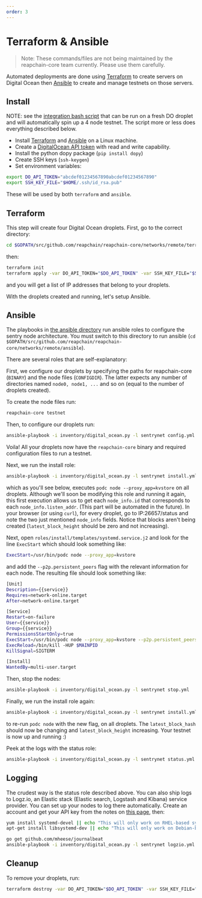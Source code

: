 ```yaml
---
order: 3
---
```


# Terraform & Ansible

> Note: These commands/files are not being maintained by the reapchain-core team currently. Please use them carefully.

Automated deployments are done using
[Terraform](https://www.terraform.io/) to create servers on Digital
Ocean then [Ansible](http://www.ansible.com/) to create and manage
testnets on those servers.

## Install

NOTE: see the [integration bash
script](https://github.com/reapchain/reapchain-core/blob/master/networks/remote/integration.sh)
that can be run on a fresh DO droplet and will automatically spin up a 4
node testnet. The script more or less does everything described below.

- Install [Terraform](https://www.terraform.io/downloads.html) and
  [Ansible](http://docs.ansible.com/ansible/latest/installation_guide/intro_installation.html)
  on a Linux machine.
- Create a [DigitalOcean API
  token](https://cloud.digitalocean.com/settings/api/tokens) with read
  and write capability.
- Install the python dopy package (`pip install dopy`)
- Create SSH keys (`ssh-keygen`)
- Set environment variables:

```sh
export DO_API_TOKEN="abcdef01234567890abcdef01234567890"
export SSH_KEY_FILE="$HOME/.ssh/id_rsa.pub"
```

These will be used by both `terraform` and `ansible`.

## Terraform

This step will create four Digital Ocean droplets. First, go to the
correct directory:

```sh
cd $GOPATH/src/github.com/reapchain/reapchain-core/networks/remote/terraform
```

then:

```sh
terraform init
terraform apply -var DO_API_TOKEN="$DO_API_TOKEN" -var SSH_KEY_FILE="$SSH_KEY_FILE"
```

and you will get a list of IP addresses that belong to your droplets.

With the droplets created and running, let's setup Ansible.

## Ansible

The playbooks in [the ansible
directory](https://github.com/reapchain/reapchain-core/tree/master/networks/remote/ansible)
run ansible roles to configure the sentry node architecture. You must
switch to this directory to run ansible
(`cd $GOPATH/src/github.com/reapchain/reapchain-core/networks/remote/ansible`).

There are several roles that are self-explanatory:

First, we configure our droplets by specifying the paths for reapchain-core
(`BINARY`) and the node files (`CONFIGDIR`). The latter expects any
number of directories named `node0, node1, ...` and so on (equal to the
number of droplets created).

To create the node files run:

```sh
reapchain-core testnet
```

Then, to configure our droplets run:

```sh
ansible-playbook -i inventory/digital_ocean.py -l sentrynet config.yml -e BINARY=$GOPATH/src/github.com/reapchain/reapchain-core/build/reapchain-core -e CONFIGDIR=$GOPATH/src/github.com/reapchain/reapchain-core/networks/remote/ansible/mytestnet
```

Voila! All your droplets now have the `reapchain-core` binary and required
configuration files to run a testnet.

Next, we run the install role:

```sh
ansible-playbook -i inventory/digital_ocean.py -l sentrynet install.yml
```

which as you'll see below, executes
`podc node --proxy_app=kvstore` on all droplets. Although we'll
soon be modifying this role and running it again, this first execution
allows us to get each `node_info.id` that corresponds to each
`node_info.listen_addr`. (This part will be automated in the future). In
your browser (or using `curl`), for every droplet, go to IP:26657/status
and note the two just mentioned `node_info` fields. Notice that blocks
aren't being created (`latest_block_height` should be zero and not
increasing).

Next, open `roles/install/templates/systemd.service.j2` and look for the
line `ExecStart` which should look something like:

```sh
ExecStart=/usr/bin/podc node --proxy_app=kvstore
```

and add the `--p2p.persistent_peers` flag with the relevant information
for each node. The resulting file should look something like:

```sh
[Unit]
Description={{service}}
Requires=network-online.target
After=network-online.target

[Service]
Restart=on-failure
User={{service}}
Group={{service}}
PermissionsStartOnly=true
ExecStart=/usr/bin/podc node --proxy_app=kvstore --p2p.persistent_peers=167b80242c300bf0ccfb3ced3dec60dc2a81776e@165.227.41.206:26656,3c7a5920811550c04bf7a0b2f1e02ab52317b5e6@165.227.43.146:26656,303a1a4312c30525c99ba66522dd81cca56a361a@159.89.115.32:26656,b686c2a7f4b1b46dca96af3a0f31a6a7beae0be4@159.89.119.125:26656
ExecReload=/bin/kill -HUP $MAINPID
KillSignal=SIGTERM

[Install]
WantedBy=multi-user.target
```

Then, stop the nodes:

```sh
ansible-playbook -i inventory/digital_ocean.py -l sentrynet stop.yml
```

Finally, we run the install role again:

```sh
ansible-playbook -i inventory/digital_ocean.py -l sentrynet install.yml
```

to re-run `podc node` with the new flag, on all droplets. The
`latest_block_hash` should now be changing and `latest_block_height`
increasing. Your testnet is now up and running :)

Peek at the logs with the status role:

```sh
ansible-playbook -i inventory/digital_ocean.py -l sentrynet status.yml
```

## Logging

The crudest way is the status role described above. You can also ship
logs to Logz.io, an Elastic stack (Elastic search, Logstash and Kibana)
service provider. You can set up your nodes to log there automatically.
Create an account and get your API key from the notes on [this
page](https://app.logz.io/#/dashboard/data-sources/Filebeat), then:

```sh
yum install systemd-devel || echo "This will only work on RHEL-based systems."
apt-get install libsystemd-dev || echo "This will only work on Debian-based systems."

go get github.com/mheese/journalbeat
ansible-playbook -i inventory/digital_ocean.py -l sentrynet logzio.yml -e LOGZIO_TOKEN=ABCDEFGHIJKLMNOPQRSTUVWXYZ012345
```

## Cleanup

To remove your droplets, run:

```sh
terraform destroy -var DO_API_TOKEN="$DO_API_TOKEN" -var SSH_KEY_FILE="$SSH_KEY_FILE"
```
